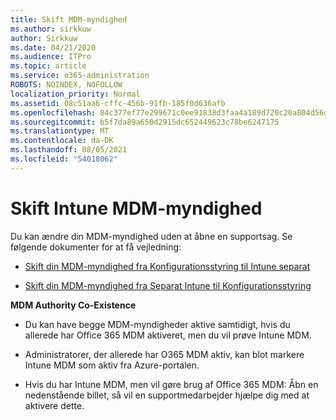```yaml
---
title: Skift MDM-myndighed
ms.author: sirkkuw
author: Sirkkuw
ms.date: 04/21/2020
ms.audience: ITPro
ms.topic: article
ms.service: o365-administration
ROBOTS: NOINDEX, NOFOLLOW
localization_priority: Normal
ms.assetid: 08c51aa6-cffc-456b-91fb-185f0d636afb
ms.openlocfilehash: 84c377ef77e299671c0ee91838d3faa4a189d720c20a804d56d3323823b701c2
ms.sourcegitcommit: b5f7da89a650d2915dc652449623c78be6247175
ms.translationtype: MT
ms.contentlocale: da-DK
ms.lasthandoff: 08/05/2021
ms.locfileid: "54018062"
---
```

# <a name="change-intune-mdm-authority"></a>Skift Intune MDM-myndighed

Du kan ændre din MDM-myndighed uden at åbne en supportsag. Se følgende dokumenter for at få vejledning:
  
- [Skift din MDM-myndighed fra Konfigurationsstyring til Intune separat](https://docs.microsoft.com/configmgr/mdm/deploy-use/migrate-change-mdm-authority)
    
- [Skift din MDM-myndighed fra Separat Intune til Konfigurationsstyring](https://docs.microsoft.com/configmgr/mdm/deploy-use/change-mdm-authority)
    
 **MDM Authority Co-Existence**
  
- Du kan have begge MDM-myndigheder aktive samtidigt, hvis du allerede har Office 365 MDM aktiveret, men du vil prøve Intune MDM.
    
- Administratorer, der allerede har O365 MDM aktiv, kan blot markere Intune MDM som aktiv fra Azure-portalen.
    
- Hvis du har Intune MDM, men vil gøre brug af Office 365 MDM: Åbn en nedenstående billet, så vil en supportmedarbejder hjælpe dig med at aktivere dette.
    

